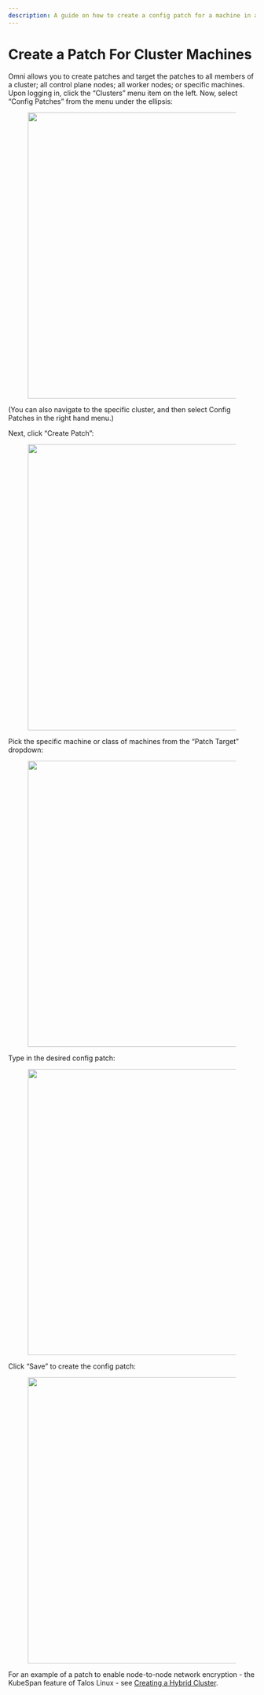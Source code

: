 ```yaml
---
description: A guide on how to create a config patch for a machine in an Omni cluster.
---
```


# Create a Patch For Cluster Machines

Omni allows you to create patches and target the patches to all members of a cluster; all control plane nodes; all worker nodes; or specific machines. Upon logging in, click the “Clusters” menu item on the left. Now, select “Config Patches” from the menu under the ellipsis:

<figure><img src="https://omni.siderolabs.com/docs/how-to-guides/how-to-patch-a-machine/1_hu2cbad0a46d42d47a473925d39138f584_834014_900x0_resize_catmullrom_3.png" alt="" height="582" width="900"><figcaption></figcaption></figure>

(You can also navigate to the specific cluster, and then select Config Patches in the right hand menu.)

Next, click “Create Patch”:

<figure><img src="https://omni.siderolabs.com/docs/how-to-guides/how-to-patch-a-machine/2_hu2cbad0a46d42d47a473925d39138f584_791478_900x0_resize_catmullrom_3.png" alt="" height="582" width="900"><figcaption></figcaption></figure>

Pick the specific machine or class of machines from the “Patch Target” dropdown:

<figure><img src="https://omni.siderolabs.com/docs/how-to-guides/how-to-patch-a-machine/3_hu2cbad0a46d42d47a473925d39138f584_895307_900x0_resize_catmullrom_3.png" alt="" height="582" width="900"><figcaption></figcaption></figure>

Type in the desired config patch:

<figure><img src="https://omni.siderolabs.com/docs/how-to-guides/how-to-patch-a-machine/4_hu2cbad0a46d42d47a473925d39138f584_273007_900x0_resize_catmullrom_3.png" alt="" height="582" width="900"><figcaption></figcaption></figure>

Click “Save” to create the config patch:

<figure><img src="https://omni.siderolabs.com/docs/how-to-guides/how-to-patch-a-machine/5_hu2cbad0a46d42d47a473925d39138f584_273644_900x0_resize_catmullrom_3.png" alt="" height="582" width="900"><figcaption></figcaption></figure>

For an example of a patch to enable node-to-node network encryption - the KubeSpan feature of Talos Linux - see [Creating a Hybrid Cluster](index-5.md).
